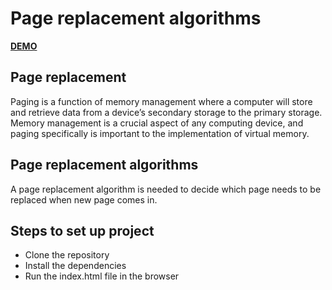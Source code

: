 # Page replacement algorithms

**[DEMO](https://csfx-py.github.io/paging-simulation)**

## Page replacement

Paging is a function of memory management where a computer will store and retrieve data from a device’s secondary storage to the primary storage. Memory management is a crucial aspect of any computing device, and paging specifically is important to the implementation of virtual memory.

## Page replacement algorithms

A page replacement algorithm is needed to decide which page needs to be replaced when new page comes in.

## Steps to set up project

- Clone the repository
- Install the dependencies
- Run the index.html file in the browser